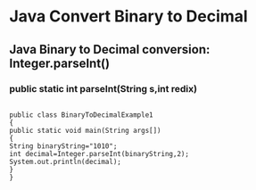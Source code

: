 # Java Convert Binary to Decimal

## Java Binary to Decimal conversion: Integer.parseInt()

### public static int parseInt(String s,int redix) 

```

public class BinaryToDecimalExample1
{  
public static void main(String args[])
{  
String binaryString="1010";  
int decimal=Integer.parseInt(binaryString,2);  
System.out.println(decimal);  
}
} 
```

